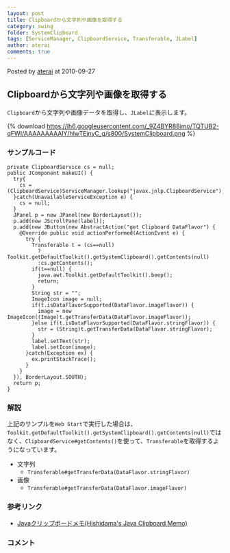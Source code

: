 ```yaml
---
layout: post
title: Clipboardから文字列や画像を取得する
category: swing
folder: SystemClipboard
tags: [ServiceManager, ClipboardService, Transferable, JLabel]
author: aterai
comments: true
---
```


Posted by [aterai](http://terai.xrea.jp/aterai.html) at 2010-09-27

## Clipboardから文字列や画像を取得する
`Clipboard`から文字列や画像データを取得し、`JLabel`に表示します。

{% download https://lh6.googleusercontent.com/_9Z4BYR88imo/TQTUB2-qFWI/AAAAAAAAAlY/hlwTEjnyC_g/s800/SystemClipboard.png %}

### サンプルコード
<pre class="prettyprint"><code>private ClipboardService cs = null;
public JComponent makeUI() {
  try{
    cs = (ClipboardService)ServiceManager.lookup("javax.jnlp.ClipboardService");
  }catch(UnavailableServiceException e) {
    cs = null;
  }
  JPanel p = new JPanel(new BorderLayout());
  p.add(new JScrollPane(label));
  p.add(new JButton(new AbstractAction("get Clipboard DataFlavor") {
    @Override public void actionPerformed(ActionEvent e) {
      try {
        Transferable t = (cs==null)
          ?Toolkit.getDefaultToolkit().getSystemClipboard().getContents(null)
          :cs.getContents();
        if(t==null) {
          java.awt.Toolkit.getDefaultToolkit().beep();
          return;
        }
        String str = "";
        ImageIcon image = null;
        if(t.isDataFlavorSupported(DataFlavor.imageFlavor)) {
          image = new ImageIcon((Image)t.getTransferData(DataFlavor.imageFlavor));
        }else if(t.isDataFlavorSupported(DataFlavor.stringFlavor)) {
          str = (String)t.getTransferData(DataFlavor.stringFlavor);
        }
        label.setText(str);
        label.setIcon(image);
      }catch(Exception ex) {
        ex.printStackTrace();
      }
    }
  }), BorderLayout.SOUTH);
  return p;
}
</code></pre>

### 解説
上記のサンプルを`Web Start`で実行した場合は、`Toolkit.getDefaultToolkit().getSystemClipboard().getContents(null)`ではなく、`ClipboardService#getContents()`を使って、`Transferable`を取得するようになっています。

- 文字列
    - `Transferable#getTransferData(DataFlavor.stringFlavor)`
- 画像
    - `Transferable#getTransferData(DataFlavor.imageFlavor)`

<!-- dummy comment line for breaking list -->

### 参考リンク
- [Javaクリップボードメモ(Hishidama's Java Clipboard Memo)](http://www.ne.jp/asahi/hishidama/home/tech/java/clipboard.html)

<!-- dummy comment line for breaking list -->

### コメント
